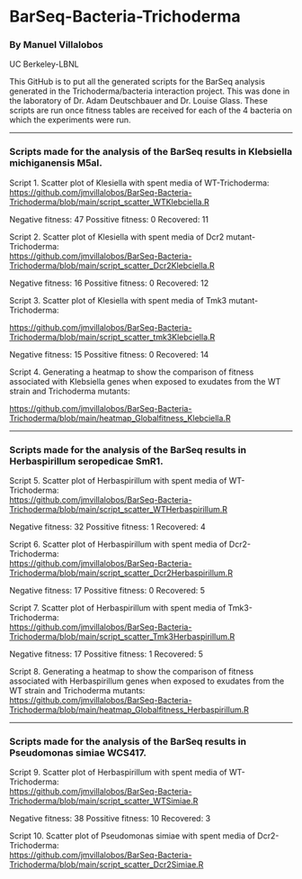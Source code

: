 # BarSeq-Bacteria-Trichoderma

### By Manuel Villalobos
UC Berkeley-LBNL



This GitHub is to put all the generated scripts for the BarSeq analysis generated in the Trichoderma/bacteria interaction project. 
This was done in the laboratory of Dr. Adam Deutschbauer and Dr. Louise Glass. These scripts are run once fitness tables are received 
for each of the 4 bacteria on which the experiments were run.

_________________________________________________________________________________________________

### Scripts made for the analysis of the BarSeq results in Klebsiella michiganensis M5aI.

Script 1. Scatter plot of Klesiella with spent media of WT-Trichoderma: <br/>
https://github.com/jmvillalobos/BarSeq-Bacteria-Trichoderma/blob/main/script_scatter_WTKlebciella.R

Negative fitness: 47
Possitive fitness: 0
Recovered: 11


Script 2. Scatter plot of Klesiella with spent media of Dcr2 mutant-Trichoderma: <br/>
https://github.com/jmvillalobos/BarSeq-Bacteria-Trichoderma/blob/main/script_scatter_Dcr2Klebciella.R

Negative fitness: 16
Possitive fitness: 0
Recovered: 12

Script 3.  Scatter plot of Klesiella with spent media of Tmk3 mutant-Trichoderma: <br/>

https://github.com/jmvillalobos/BarSeq-Bacteria-Trichoderma/blob/main/script_scatter_tmk3Klebciella.R

Negative fitness: 15
Possitive fitness: 0
Recovered: 14


Script 4. Generating a heatmap to show the comparison of fitness associated with Klebsiella genes when exposed to exudates from the WT strain and Trichoderma mutants: <br/>

https://github.com/jmvillalobos/BarSeq-Bacteria-Trichoderma/blob/main/heatmap_Globalfitness_Klebciella.R

-----------------------------------------------------------------------------------------
### Scripts made for the analysis of the BarSeq results in Herbaspirillum seropedicae SmR1.

Script 5. Scatter plot of Herbaspirillum with spent media of WT-Trichoderma: <br/>
https://github.com/jmvillalobos/BarSeq-Bacteria-Trichoderma/blob/main/script_scatter_WTHerbaspirillum.R

Negative fitness: 32
Possitive fitness: 1
Recovered: 4



Script 6. Scatter plot of Herbaspirillum with spent media of Dcr2-Trichoderma: <br/>
https://github.com/jmvillalobos/BarSeq-Bacteria-Trichoderma/blob/main/script_scatter_Dcr2Herbaspirillum.R


Negative fitness: 17
Possitive fitness: 0
Recovered: 5

Script 7. Scatter plot of Herbaspirillum with spent media of Tmk3-Trichoderma: <br/>
https://github.com/jmvillalobos/BarSeq-Bacteria-Trichoderma/blob/main/script_scatter_Tmk3Herbaspirillum.R

Negative fitness: 17
Possitive fitness: 1
Recovered: 5

Script 8. Generating a heatmap to show the comparison of fitness associated with Herbaspirillum genes when exposed to exudates from the WT strain and Trichoderma mutants: <br/>
https://github.com/jmvillalobos/BarSeq-Bacteria-Trichoderma/blob/main/heatmap_Globalfitness_Herbaspirillum.R


-----------------------------------------------------------------------------------------
### Scripts made for the analysis of the BarSeq results in Pseudomonas simiae WCS417.

Script 9. Scatter plot of Herbaspirillum with spent media of WT-Trichoderma: <br/>
https://github.com/jmvillalobos/BarSeq-Bacteria-Trichoderma/blob/main/script_scatter_WTSimiae.R


Negative fitness: 38
Possitive fitness: 10
Recovered: 3

Script 10. Scatter plot of Pseudomonas simiae with spent media of Dcr2-Trichoderma: <br/>
https://github.com/jmvillalobos/BarSeq-Bacteria-Trichoderma/blob/main/script_scatter_Dcr2Simiae.R




